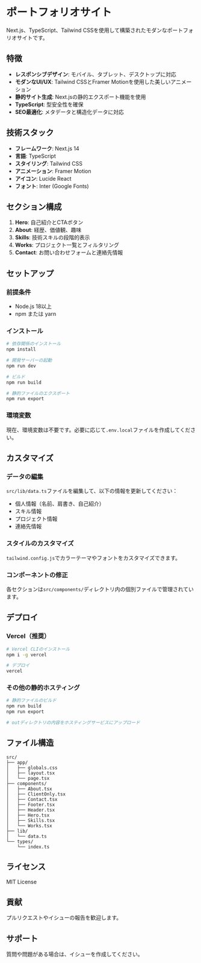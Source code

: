 # ポートフォリオサイト

Next.js、TypeScript、Tailwind CSSを使用して構築されたモダンなポートフォリオサイトです。

## 特徴

- **レスポンシブデザイン**: モバイル、タブレット、デスクトップに対応
- **モダンなUI/UX**: Tailwind CSSとFramer Motionを使用した美しいアニメーション
- **静的サイト生成**: Next.jsの静的エクスポート機能を使用
- **TypeScript**: 型安全性を確保
- **SEO最適化**: メタデータと構造化データに対応

## 技術スタック

- **フレームワーク**: Next.js 14
- **言語**: TypeScript
- **スタイリング**: Tailwind CSS
- **アニメーション**: Framer Motion
- **アイコン**: Lucide React
- **フォント**: Inter (Google Fonts)

## セクション構成

1. **Hero**: 自己紹介とCTAボタン
2. **About**: 経歴、価値観、趣味
3. **Skills**: 技術スキルの段階的表示
4. **Works**: プロジェクト一覧とフィルタリング
5. **Contact**: お問い合わせフォームと連絡先情報

## セットアップ

### 前提条件

- Node.js 18以上
- npm または yarn

### インストール

```bash
# 依存関係のインストール
npm install

# 開発サーバーの起動
npm run dev

# ビルド
npm run build

# 静的ファイルのエクスポート
npm run export
```

### 環境変数

現在、環境変数は不要です。必要に応じて`.env.local`ファイルを作成してください。

## カスタマイズ

### データの編集

`src/lib/data.ts`ファイルを編集して、以下の情報を更新してください：

- 個人情報（名前、肩書き、自己紹介）
- スキル情報
- プロジェクト情報
- 連絡先情報

### スタイルのカスタマイズ

`tailwind.config.js`でカラーテーマやフォントをカスタマイズできます。

### コンポーネントの修正

各セクションは`src/components/`ディレクトリ内の個別ファイルで管理されています。

## デプロイ

### Vercel（推奨）

```bash
# Vercel CLIのインストール
npm i -g vercel

# デプロイ
vercel
```

### その他の静的ホスティング

```bash
# 静的ファイルのビルド
npm run build
npm run export

# outディレクトリの内容をホスティングサービスにアップロード
```

## ファイル構造

```
src/
├── app/
│   ├── globals.css
│   ├── layout.tsx
│   └── page.tsx
├── components/
│   ├── About.tsx
│   ├── ClientOnly.tsx
│   ├── Contact.tsx
│   ├── Footer.tsx
│   ├── Header.tsx
│   ├── Hero.tsx
│   ├── Skills.tsx
│   └── Works.tsx
├── lib/
│   └── data.ts
└── types/
    └── index.ts
```

## ライセンス

MIT License

## 貢献

プルリクエストやイシューの報告を歓迎します。

## サポート

質問や問題がある場合は、イシューを作成してください。

